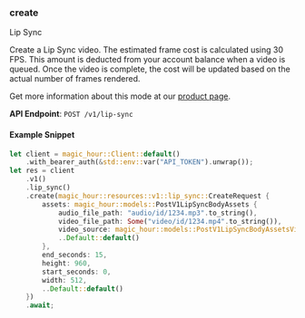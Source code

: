 
### create <a name="create"></a>
Lip Sync

Create a Lip Sync video. The estimated frame cost is calculated using 30 FPS. This amount is deducted from your account balance when a video is queued. Once the video is complete, the cost will be updated based on the actual number of frames rendered.
  
Get more information about this mode at our [product page](/products/lip-sync).
  

**API Endpoint**: `POST /v1/lip-sync`

#### Example Snippet

```rust
let client = magic_hour::Client::default()
    .with_bearer_auth(&std::env::var("API_TOKEN").unwrap());
let res = client
    .v1()
    .lip_sync()
    .create(magic_hour::resources::v1::lip_sync::CreateRequest {
        assets: magic_hour::models::PostV1LipSyncBodyAssets {
            audio_file_path: "audio/id/1234.mp3".to_string(),
            video_file_path: Some("video/id/1234.mp4".to_string()),
            video_source: magic_hour::models::PostV1LipSyncBodyAssetsVideoSourceEnum::File,
            ..Default::default()
        },
        end_seconds: 15,
        height: 960,
        start_seconds: 0,
        width: 512,
        ..Default::default()
    })
    .await;
```
